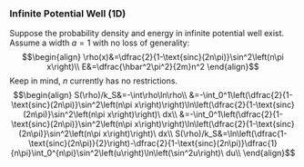 ### Infinite Potential Well (1D)
Suppose the probability density and energy in infinite potential well exist.
Assume a width $a=1$ with no loss of generality:
$$\begin{align}
\rho(x)&=\dfrac{2}{1-\text{sinc}(2n\pi)}\sin^2\left(n\pi x\right)\\
E&=\dfrac{\hbar^2\pi^2}{2m}n^2
\end{align}$$
Keep in mind, $n$ currently has no restrictions.
$$\begin{align}
S(\rho)/k_S&=-\int\rho\ln\rho\\
&=-\int_0^1\left(\dfrac{2}{1-\text{sinc}(2n\pi)}\sin^2\left(n\pi x\right)\right)\ln\left(\dfrac{2}{1-\text{sinc}(2n\pi)}\sin^2\left(n\pi x\right)\right)\ dx\\
&=-\int_0^1\left(\dfrac{2}{1-\text{sinc}(2n\pi)}\sin^2\left(n\pi x\right)\right)\ln\left(\dfrac{2}{1-\text{sinc}(2n\pi)}\sin^2\left(n\pi x\right)\right)\ dx\\
S(\rho)/k_S&=\ln\left(\dfrac{1-\text{sinc}(2n\pi)}{2}\right)-\dfrac{2}{1-\text{sinc}(2n\pi)}\dfrac{1}{n\pi}\int_0^{n\pi}\sin^2\left(u\right)\ln\left(\sin^2u\right)\ du\\
\end{align}$$
